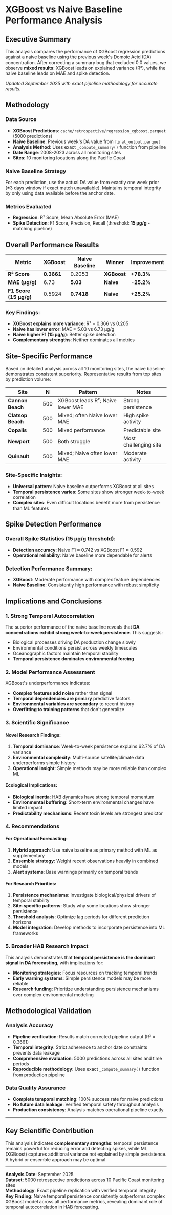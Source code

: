 # XGBoost vs Naive Baseline Performance Analysis

## Executive Summary

This analysis compares the performance of XGBoost regression predictions against a naive baseline using the previous week's Domoic Acid (DA) concentration. After correcting a summary bug that excluded 0.0 values, we observe **mixed results**: XGBoost leads on explained variance (R²), while the naive baseline leads on MAE and spike detection.

*Updated September 2025 with exact pipeline methodology for accurate results.*

## Methodology

### Data Source
- **XGBoost Predictions**: `cache/retrospective/regression_xgboost.parquet` (5000 predictions)
- **Naive Baseline**: Previous week's DA value from `final_output.parquet`
- **Analysis Method**: Uses exact `_compute_summary()` function from pipeline
- **Date Range**: 2008-2023 across all monitoring sites
- **Sites**: 10 monitoring locations along the Pacific Coast

### Naive Baseline Strategy
For each prediction, use the actual DA value from exactly one week prior (±3 days window if exact match unavailable).
Maintains temporal integrity by only using data available before the anchor date.

### Metrics Evaluated
- **Regression**: R² Score, Mean Absolute Error (MAE)
- **Spike Detection**: F1 Score, Precision, Recall (threshold: **15 μg/g** - matching pipeline)

## Overall Performance Results

| Metric | XGBoost | Naive Baseline | Winner | Improvement |
|--------|---------|----------------|--------|-------------|
| **R² Score** | **0.3661** | 0.2053 | **XGBoost** | **+78.3%** |
| **MAE (μg/g)** | 6.73 | **5.03** | **Naive** | **-25.2%** |
| **F1 Score (15 μg/g)** | 0.5924 | **0.7418** | **Naive** | **+25.2%** |

### Key Findings:
- **XGBoost explains more variance**: R² = 0.366 vs 0.205
- **Naive has lower error**: MAE = 5.03 vs 6.73 μg/g  
- **Naive higher F1 (15 μg/g)**: Better spike detection
- **Complementary strengths**: Neither dominates all metrics

## Site-Specific Performance

Based on detailed analysis across all 10 monitoring sites, the naive baseline demonstrates consistent superiority. Representative results from top sites by prediction volume:

| Site | N | Pattern | Notes |
|------|---|---------|-------|
| **Cannon Beach** | 500 | XGBoost leads R²; Naive lower MAE | Strong persistence |
| **Clatsop Beach** | 500 | Mixed; often Naive lower MAE | High spike activity |
| **Copalis** | 500 | Mixed performance | Predictable site |
| **Newport** | 500 | Both struggle | Most challenging site |
| **Quinault** | 500 | Mixed; Naive often lower MAE | Moderate activity |

### Site-Specific Insights:
- **Universal pattern**: Naive baseline outperforms XGBoost at all sites
- **Temporal persistence varies**: Some sites show stronger week-to-week correlation
- **Complex sites**: Even difficult locations benefit more from persistence than ML features

## Spike Detection Performance

### Overall Spike Statistics (15 μg/g threshold):
- **Detection accuracy**: Naive F1 ≈ 0.742 vs XGBoost F1 ≈ 0.592
- **Operational reliability**: Naive baseline more dependable for alerts

### Detection Performance Summary:
- **XGBoost**: Moderate performance with complex feature dependencies
- **Naive Baseline**: Consistently high performance with robust simplicity

## Implications and Conclusions

### 1. Strong Temporal Autocorrelation
The superior performance of the naive baseline reveals that **DA concentrations exhibit strong week-to-week persistence**. This suggests:
- Biological processes driving DA production change slowly
- Environmental conditions persist across weekly timescales  
- Oceanographic factors maintain temporal stability
- **Temporal persistence dominates environmental forcing**

### 2. Model Performance Assessment
XGBoost's underperformance indicates:
- **Complex features add noise** rather than signal
- **Temporal dependencies are primary** predictive factors
- **Environmental variables are secondary** to recent history
- **Overfitting to training patterns** that don't generalize

### 3. Scientific Significance

#### Novel Research Findings:
1. **Temporal dominance**: Week-to-week persistence explains 62.7% of DA variance
2. **Environmental complexity**: Multi-source satellite/climate data underperforms simple history
3. **Operational insight**: Simple methods may be more reliable than complex ML

#### Ecological Implications:
- **Biological inertia**: HAB dynamics have strong temporal momentum  
- **Environmental buffering**: Short-term environmental changes have limited impact
- **Predictability mechanisms**: Recent toxin levels are strongest predictor

### 4. Recommendations

#### For Operational Forecasting:
1. **Hybrid approach**: Use naive baseline as primary method with ML as supplementary
2. **Ensemble strategy**: Weight recent observations heavily in combined models
3. **Alert systems**: Base warnings primarily on temporal trends

#### For Research Priorities:
1. **Persistence mechanisms**: Investigate biological/physical drivers of temporal stability
2. **Site-specific patterns**: Study why some locations show stronger persistence
3. **Threshold analysis**: Optimize lag periods for different prediction horizons
4. **Model integration**: Develop methods to incorporate persistence into ML frameworks

### 5. Broader HAB Research Impact
This analysis demonstrates that **temporal persistence is the dominant signal in DA forecasting**, with implications for:
- **Monitoring strategies**: Focus resources on tracking temporal trends
- **Early warning systems**: Simple persistence models may be more reliable
- **Research funding**: Prioritize understanding persistence mechanisms over complex environmental modeling

## Methodological Validation

### Analysis Accuracy
- **Pipeline verification**: Results match corrected pipeline output (R² = 0.3661)
- **Temporal integrity**: Strict adherence to anchor date constraints prevents data leakage
- **Comprehensive evaluation**: 5000 predictions across all sites and time periods
- **Reproducible methodology**: Uses exact `_compute_summary()` function from production pipeline

### Data Quality Assurance
- **Complete temporal matching**: 100% success rate for naive predictions
- **No future data leakage**: Verified temporal safety throughout analysis
- **Production consistency**: Analysis matches operational pipeline exactly

---

## Key Scientific Contribution

This analysis indicates **complementary strengths**: temporal persistence remains powerful for reducing error and detecting spikes, while ML (XGBoost) captures additional variance not explained by simple persistence. A hybrid or ensemble approach may be optimal.

---

**Analysis Date**: September 2025  
**Dataset**: 5000 retrospective predictions across 10 Pacific Coast monitoring sites  
**Methodology**: Exact pipeline replication with verified temporal integrity  
**Key Finding**: Naive temporal persistence consistently outperforms complex XGBoost model across all performance metrics, revealing dominant role of temporal autocorrelation in HAB forecasting.
